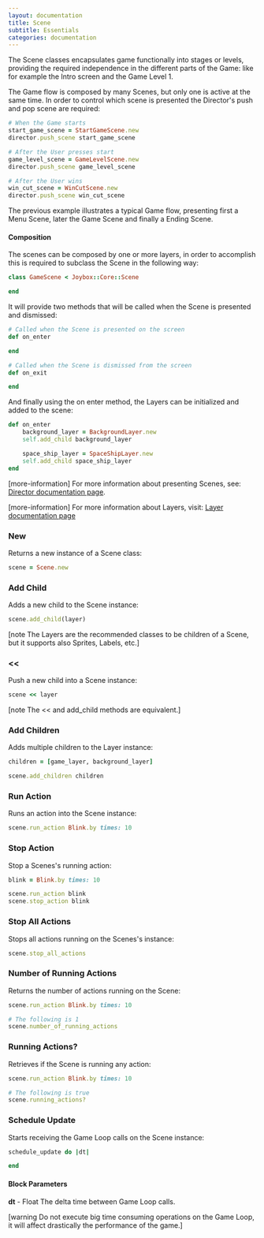 ```yaml
---
layout: documentation
title: Scene
subtitle: Essentials
categories: documentation
---
```


The Scene classes encapsulates game functionally into stages or levels, providing the required independence in the different parts of the Game: like for example the Intro screen and the Game Level 1.

The Game flow is composed by many Scenes, but only one is active at the same time. In order to control which scene is presented the Director's push and pop scene are required:

```ruby
# When the Game starts
start_game_scene = StartGameScene.new
director.push_scene start_game_scene

# After the User presses start
game_level_scene = GameLevelScene.new
director.push_scene game_level_scene

# After the User wins
win_cut_scene = WinCutScene.new
director.push_scene win_cut_scene
```

The previous example illustrates a typical Game flow, presenting first a Menu Scene, later the Game Scene and finally a Ending Scene.

#### Composition
The scenes can be composed by one or more layers, in order to accomplish this is required to subclass the Scene in the following way:

```ruby
class GameScene < Joybox::Core::Scene

end
```

It will provide two methods that will be called when the Scene is presented and dismissed:

```ruby
# Called when the Scene is presented on the screen
def on_enter

end

# Called when the Scene is dismissed from the screen
def on_exit

end
```

And finally using the on enter method, the Layers can be initialized and added to the scene:

```ruby
def on_enter
	background_layer = BackgroundLayer.new
	self.add_child background_layer

	space_ship_layer = SpaceShipLayer.new
	self.add_child space_ship_layer
end
```

[more-information] For more information about presenting Scenes, see: [Director documentation page](../director).

[more-information] For more information about Layers, visit: [Layer documentation page](../layer)

### New
Returns a new instance of a Scene class:

```ruby
scene = Scene.new
```

### Add Child
Adds a new child to the Scene instance:

```ruby
scene.add_child(layer)
```

[note The Layers are the recommended classes to be children of a Scene, but it supports also Sprites, Labels, etc.]

### <<
Push a new child into a Scene instance:

```ruby
scene << layer
```

[note The << and add_child methods are equivalent.]

### Add Children
Adds multiple children to the Layer instance:

```ruby
children = [game_layer, background_layer]

scene.add_children children 
```

### Run Action
Runs an action into the Scene instance:

```ruby
scene.run_action Blink.by times: 10
```

### Stop Action
Stop a Scenes's running action:

```ruby
blink = Blink.by times: 10

scene.run_action blink
scene.stop_action blink
```

### Stop All Actions
Stops all actions running on the Scenes's instance:

```ruby
scene.stop_all_actions
```

### Number of Running Actions
Returns the number of actions running on the Scene:

```ruby
scene.run_action Blink.by times: 10

# The following is 1
scene.number_of_running_actions
```

### Running Actions?
Retrieves if the Scene is running any action:

```ruby
scene.run_action Blink.by times: 10

# The following is true
scene.running_actions?
```

### Schedule Update
Starts receiving the Game Loop calls on the Scene instance:

```ruby
schedule_update do |dt|

end
```

#### Block Parameters
**dt** - Float
The delta time between Game Loop calls.

[warning Do not execute big time consuming operations on the Game Loop, it will affect drastically the performance of the game.]